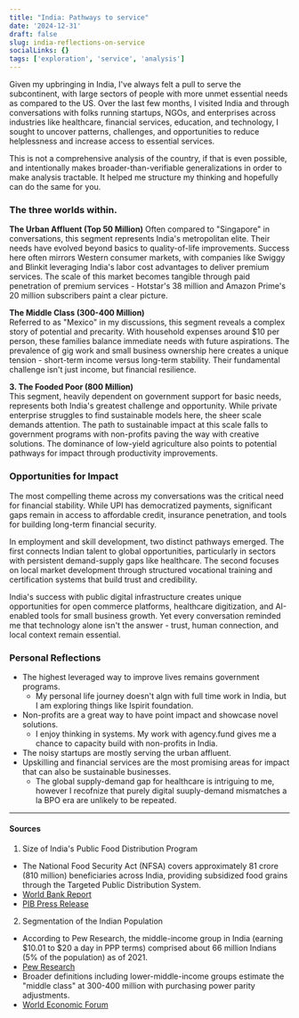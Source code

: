 ```yaml
---
title: "India: Pathways to service"
date: '2024-12-31'
draft: false
slug: india-reflections-on-service
socialLinks: {}
tags: ['exploration', 'service', 'analysis']
---
```


Given my upbringing in India, I've always felt a pull to serve the subcontinent, with large sectors of people with more unmet essential needs as compared to the US.
Over the last few months, I visited India and through conversations with folks running startups, NGOs, and enterprises across industries like healthcare, financial services, education, and technology, I sought to uncover patterns, challenges, and opportunities to reduce helplessness and increase access to essential services.

This is not a comprehensive analysis of the country, if that is even possible, and intentionally makes broader-than-verifiable generalizations in order to make analysis tractable. It helped me structure my thinking and hopefully can do the same for you.

### The three worlds within.
**The Urban Affluent (Top 50 Million)**
Often compared to "Singapore" in conversations, this segment represents India's metropolitan elite. Their needs have evolved beyond basics to quality-of-life improvements. Success here often mirrors Western consumer markets, with companies like Swiggy and Blinkit leveraging India's labor cost advantages to deliver premium services. The scale of this market becomes tangible through paid penetration of premium services - Hotstar's 38 million and Amazon Prime's 20 million subscribers paint a clear picture.

**The Middle Class (300-400 Million)**  
Referred to as "Mexico" in my discussions, this segment reveals a complex story of potential and precarity. With household expenses around $10 per person, these families balance immediate needs with future aspirations. The prevalence of gig work and small business ownership here creates a unique tension - short-term income versus long-term stability. Their fundamental challenge isn't just income, but financial resilience.

**3. The Fooded Poor (800 Million)**  
This segment, heavily dependent on government support for basic needs, represents both India's greatest challenge and opportunity. While private enterprise struggles to find sustainable models here, the sheer scale demands attention. The path to sustainable impact at this scale falls to government programs with non-profits paving the way with creative solutions. The dominance of low-yield agriculture also points to potential pathways for impact through productivity improvements.


### Opportunities for Impact
The most compelling theme across my conversations was the critical need for financial stability. While UPI has democratized payments, significant gaps remain in access to affordable credit, insurance penetration, and tools for building long-term financial security.

In employment and skill development, two distinct pathways emerged. The first connects Indian talent to global opportunities, particularly in sectors with persistent demand-supply gaps like healthcare. The second focuses on local market development through structured vocational training and certification systems that build trust and credibility.

India's success with public digital infrastructure creates unique opportunities for open commerce platforms, healthcare digitization, and AI-enabled tools for small business growth. Yet every conversation reminded me that technology alone isn't the answer - trust, human connection, and local context remain essential.

### Personal Reflections
- The highest leveraged way to improve lives remains government programs.
    - My personal life journey doesn't algn with full time work in India, but I am exploring things like Ispirit foundation.
- Non-profits are a great way to have point impact and showcase novel solutions.
    - I enjoy thinking in systems. My work with agency.fund gives me a chance to capacity build with non-profits in India.
- The noisy startups are mostly serving the urban affluent.
- Upskilling and financial services are the most promising areas for impact that can also be sustainable businesses.
    - The global supply-demand gap for healthcare is intriguing to me, however I recofnize that purely digital suuply-demand mismatches a la BPO era are unlikely to be repeated.


---

#### Sources

1. Size of India's Public Food Distribution Program
- The National Food Security Act (NFSA) covers approximately 81 crore (810 million) beneficiaries across India, providing subsidized food grains through the Targeted Public Distribution System. 
- [World Bank Report](https://www.worldbank.org/en/news/feature/2019/02/21/schemes-to-systems-public-distribution-system)
- [PIB Press Release](https://pib.gov.in/PressNoteDetails.aspx?ModuleId=3&NoteId=151969)

2. Segmentation of the Indian Population
- According to Pew Research, the middle-income group in India (earning $10.01 to $20 a day in PPP terms) comprised about 66 million Indians (5% of the population) as of 2021.
- [Pew Research](https://www.pewresearch.org/)
- Broader definitions including lower-middle-income groups estimate the "middle class" at 300-400 million with purchasing power parity adjustments.
- [World Economic Forum](https://www.weforum.org/)